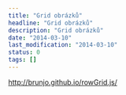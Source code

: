 ```yaml
---
title: "Grid obrázků"
headline: "Grid obrázků"
description: "Grid obrázků"
date: "2014-03-10"
last_modification: "2014-03-10"
status: 0
tags: []
---
```


http://brunjo.github.io/rowGrid.js/